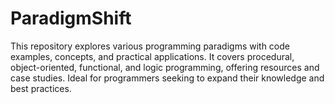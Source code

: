 # ParadigmShift
This repository explores various programming paradigms with code examples, concepts, and practical applications. It covers procedural, object-oriented, functional, and logic programming, offering resources and case studies. Ideal for programmers seeking to expand their knowledge and best practices.
